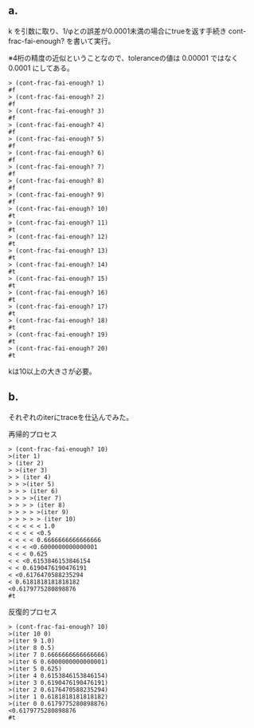 ## a.

k を引数に取り、1/φとの誤差が0.0001未満の場合にtrueを返す手続き cont-frac-fai-enough? を書いて実行。

※4桁の精度の近似ということなので、toleranceの値は 0.00001 ではなく 0.0001 にしてある。

    > (cont-frac-fai-enough? 1)
    #f
    > (cont-frac-fai-enough? 2)
    #f
    > (cont-frac-fai-enough? 3)
    #f
    > (cont-frac-fai-enough? 4)
    #f
    > (cont-frac-fai-enough? 5)
    #f
    > (cont-frac-fai-enough? 6)
    #f
    > (cont-frac-fai-enough? 7)
    #f
    > (cont-frac-fai-enough? 8)
    #f
    > (cont-frac-fai-enough? 9)
    #f
    > (cont-frac-fai-enough? 10)
    #t
    > (cont-frac-fai-enough? 11)
    #t
    > (cont-frac-fai-enough? 12)
    #t
    > (cont-frac-fai-enough? 13)
    #t
    > (cont-frac-fai-enough? 14)
    #t
    > (cont-frac-fai-enough? 15)
    #t
    > (cont-frac-fai-enough? 16)
    #t
    > (cont-frac-fai-enough? 17)
    #t
    > (cont-frac-fai-enough? 18)
    #t
    > (cont-frac-fai-enough? 19)
    #t
    > (cont-frac-fai-enough? 20)
    #t

kは10以上の大きさが必要。

## b.

それぞれのiterにtraceを仕込んでみた。

再帰的プロセス

    > (cont-frac-fai-enough? 10)
    >(iter 1)
    > (iter 2)
    > >(iter 3)
    > > (iter 4)
    > > >(iter 5)
    > > > (iter 6)
    > > > >(iter 7)
    > > > > (iter 8)
    > > > > >(iter 9)
    > > > > > (iter 10)
    < < < < < 1.0
    < < < < <0.5
    < < < < 0.6666666666666666
    < < < <0.6000000000000001
    < < < 0.625
    < < <0.6153846153846154
    < < 0.6190476190476191
    < <0.6176470588235294
    < 0.6181818181818182
    <0.6179775280898876
    #t

反復的プロセス

    > (cont-frac-fai-enough? 10)
    >(iter 10 0)
    >(iter 9 1.0)
    >(iter 8 0.5)
    >(iter 7 0.6666666666666666)
    >(iter 6 0.6000000000000001)
    >(iter 5 0.625)
    >(iter 4 0.6153846153846154)
    >(iter 3 0.6190476190476191)
    >(iter 2 0.6176470588235294)
    >(iter 1 0.6181818181818182)
    >(iter 0 0.6179775280898876)
    <0.6179775280898876
    #t

